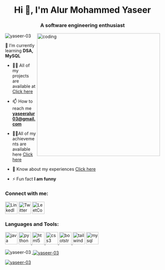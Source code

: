 <h1 align="center">Hi 👋, I'm Alur Mohammed Yaseer</h1>
<h3 align="center">A software engineering enthusiast</h3>
<img align="right" alt="coding" width="400" src="https://i.pinimg.com/originals/6e/a8/c6/6ea8c68dfa924bc2e6a9abe3e473087a.gif">

<p align="left"> <img src="https://komarev.com/ghpvc/?username=yaseer-03&label=Profile%20views&color=0e75b6&style=flat" alt="yaseer-03" /> </p>

🌱 I’m currently learning **DSA, MySQL** 

- 👨‍💻 All of my projects are available at [Click here](https://github.com/Yaseer-03)

- 📫 How to reach me **yaseeralur03@gmail.com**

- 🧑‍🎓All of my achievements are available here [Click here](https://github.io/Portfolio)

- 📄 Know about my experiences [Click here](https://yaseer-03.github.io/Portfolio/images/certificates/Resume.pdf)

- ⚡ Fun fact **I am funny**

<h3 align="left">Connect with me:</h3>
<p align="left">
  <a href="https://www.linkedin.com/in/alur-mohammed-yaseer-43b249217/" target="_blank"><img align="center" src="https://img.icons8.com/fluent/48/000000/linkedin.png" alt="LinkedIn" height="40" width="40" /></a>
  <a href="https://twitter.com/yaseeralur03" target="_blank"><img align="center" src="https://img.icons8.com/fluent/48/000000/twitter.png" alt="Twitter" height="40" width="40" /></a>
  <a href="https://leetcode.com/Yaseer_03/" target="_blank"><img align="center" src="https://img.icons8.com/color/48/000000/leetcode.png" alt="LeetCode" height="40" width="40" /></a>
</p>



<h3 align="left">Languages and Tools:</h3>
<p align="left">
<a href="https://www.java.com" target="_blank" rel="noreferrer"><img src="https://img.icons8.com/color/48/000000/java-coffee-cup-logo.png" alt="java" width="40" height="40"/></a>
<a href="https://www.python.org" target="_blank" rel="noreferrer"><img src="https://img.icons8.com/color/48/000000/python.png" alt="python" width="40" height="40"/>
</a>
</a><a href="https://www.w3.org/html/" target="blank" rel="noreferrer"><img src="https://img.icons8.com/color/48/000000/html-5.png" alt="html5" width="40" height="40"/>
</a><a href="https://www.w3schools.com/css/" target="blank" rel="noreferrer"><img src="https://img.icons8.com/color/48/000000/css3.png" alt="css3" width="40" height="40"/>
</a><a href="https://getbootstrap.com" target="_blank" rel="noreferrer"><img src="https://img.icons8.com/color/48/000000/bootstrap.png" alt="bootstrap" width="40" height="40"/>
</a><img src="https://www.vectorlogo.zone/logos/tailwindcss/tailwindcss-icon.svg" alt="tailwind" width="40" height="40"/> </a><a href="https://www.mysql.com/" target="blank" rel="noreferrer"><img src="https://img.icons8.com/color/48/000000/mysql.png" alt="mysql" width="40" height="40"/></a><a href="https://spring.io/" target="_blank" rel="noreferrer"> <!--<img src="https://www.vectorlogo.zone/logos/springio/springio-icon.svg" alt="spring" width="40" height="40"/>--> </a> <a href="https://tailwindcss.com/" target="_blank" rel="noreferrer">
</p>

<p><img align="left" src="https://github-readme-stats.vercel.app/api/top-langs?username=yaseer-03&show_icons=true&locale=en&layout=compact" alt="yaseer-03" /></p>

<p>&nbsp;<img align="center" src="https://github-readme-stats.vercel.app/api?username=yaseer-03&show_iconstrue&locale=en" alt="yaseer-03" /></p>

<p><img align="center" src="https://github-readme-streak-stats.herokuapp.com/?user=yaseer-03&" alt="yaseer-03" /></p>
